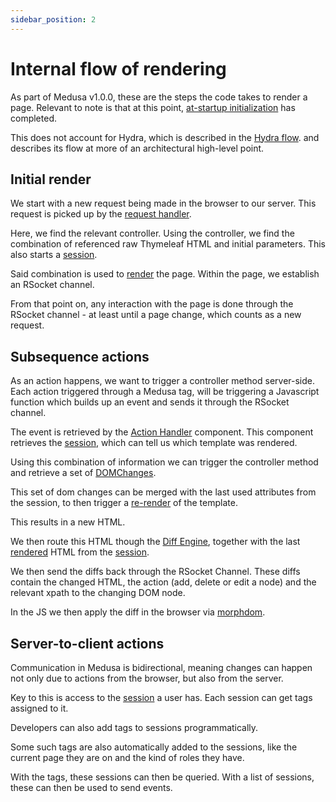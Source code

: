 ```yaml
---
sidebar_position: 2
---
```


# Internal flow of rendering

As part of Medusa v1.0.0, these are the steps the code takes to render a page. Relevant to note is that at this point, [at-startup initialization](/docs/internals/at-startup-initialization.md) has completed. 

This does not account for Hydra, which is described in the [Hydra flow](/docs/internals/hydra-flow.md). and describes its flow at more of an architectural high-level point. 

## Initial render

We start with a new request being made in the browser to our server. This request is picked up by the [request handler](/docs/internals/components.md#req-handler).

Here, we find the relevant controller. Using the controller, we find the combination of referenced raw Thymeleaf HTML and initial parameters. This also starts a [session](/docs/internals/components.md#session).

Said combination is used to [render](/docs/internals/components.md#renderer) the page. Within the page, we establish an RSocket channel. 

From that point on, any interaction with the page is done through the RSocket channel - at least until a page change, which counts as a new request.  

## Subsequence actions

As an action happens, we want to trigger a controller method server-side. Each action triggered through a Medusa tag, 
will be triggering a Javascript function which builds up an event and sends it through the RSocket channel.

The event is retrieved by the [Action Handler](/docs/internals/components.md#action-handler) component. 
This component retrieves the [session](/docs/internals/components.md#session), which can tell us which template was rendered.

Using this combination of information we can trigger the controller method and retrieve a set of [DOMChanges](/docs/internals/components.md#dom-changes). 

This set of dom changes can be merged with the last used attributes from the session, to then trigger a [re-render](/docs/internals/components.md#renderer) of the template.

This results in a new HTML. 

We then route this HTML though the [Diff Engine](/docs/internals/components.md#diff-engine), together with the last [rendered](/docs/internals/components.md#renderer) HTML from the [session](/docs/internals/components.md#session).

We then send the diffs back through the RSocket Channel. These diffs contain the changed HTML, the action (add, delete or edit a node) and the relevant xpath to the changing DOM node.

In the JS we then apply the diff in the browser via [morphdom](https://github.com/patrick-steele-idem/morphdom). 

## Server-to-client actions

Communication in Medusa is bidirectional, meaning changes can happen not only due to actions from the browser, but also from the server.

Key to this is access to the [session](/docs/internals/components.md#-session) a user has. Each session can get tags assigned to it.

Developers can also add tags to sessions programmatically. 

Some such tags are also automatically added to the sessions, like the current page they are on and the kind of roles they have.

With the tags, these sessions can then be queried. With a list of sessions, these can then be used to send events.